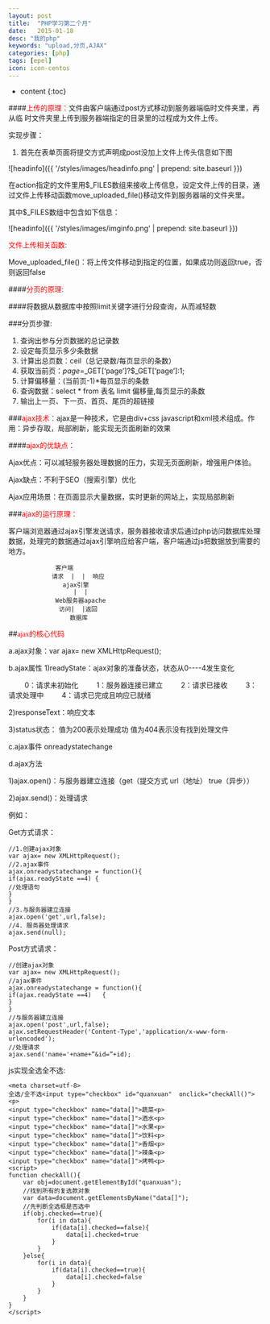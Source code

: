 ```yaml
---
layout: post
title:  "PHP学习第二个月"
date:   2015-01-18
desc: "我的php"
keywords: "upload,分页,AJAX"
categories: [php]
tags: [epel]
icon: icon-centos
---
```


* content
{:toc}

####<font color="red">上传的原理：</font>文件由客户端通过post方式移动到服务器端临时文件夹里，再从临			 时文件夹里上传到服务器端指定的目录里的过程成为文件上传。

实现步骤：

1. 首先在表单页面将提交方式声明成post没加上文件上传头信息如下图

![headinfo]({{ '/styles/images/headinfo.png' | prepend: site.baseurl  }})

在action指定的文件里用$_FILES数组来接收上传信息，设定文件上传的目录，通过文件上传移动函数move_uploaded_file()移动文件到服务器端的文件夹里。

其中$_FILES数组中包含如下信息：

![headinfo]({{ '/styles/images/imginfo.png' | prepend: site.baseurl  }})

<font color='red'>文件上传相关函数:</font>

Move_uploaded_file()：将上传文件移动到指定的位置，如果成功则返回true，否则返回false

####<font color='red'>分页的原理:</font>

####将数据从数据库中按照limit关键字进行分段查询，从而减轻数

###分页步骤:

1. 查询出参与分页数据的总记录数
2. 设定每页显示多少条数据
3. 计算出总页数：ceil（总记录数/每页显示的条数）
4. 获取当前页：$page=$_GET[‘page’]?$_GET[‘page’]:1;
5. 计算偏移量：(当前页-1)*每页显示的条数
6. 查询数据：select * from 表名 limit 偏移量,每页显示的条数
7. 输出上一页、下一页、首页、尾页的超链接

###<font color="red">ajax技术：</font>ajax是一种技术，它是由div+css javascript和xml技术组成。作用：异步存取，局部刷新，能实现无页面刷新的效果

####<font color="red">ajax的优缺点：</font>

Ajax优点：可以减轻服务器处理数据的压力，实现无页面刷新，增强用户体验。

Ajax缺点：不利于SEO（搜索引擎）优化

Ajax应用场景：在页面显示大量数据，实时更新的网站上，实现局部刷新

###<font color="red">ajax的运行原理：</font>

   客户端浏览器通过ajax引擎发送请求，服务器接收请求后通过php访问数据库处理数据，处理完的数据通过ajax引擎响应给客户端，客户端通过js把数据放到需要的地方。

	    		 客户端
                请求  |  |  响应
                   ajax引擎
                      |  |
                 Web服务器apache
                  访问|  |返回
                     数据库

##<font face="STCAIYUN" color="red">ajax的核心代码</font>

a.ajax对象：var ajax= new XMLHttpRequest();

b.ajax属性
   1)readyState：ajax对象的准备状态，状态从0----4发生变化

　　	0：请求未初始化
　　	1：服务器连接已建立
　　	2：请求已接收
　　	3：请求处理中
　　	4：请求已完成且响应已就绪

  2)responseText：响应文本

  3)status状态： 值为200表示处理成功 值为404表示没有找到处理文件

  c.ajax事件 onreadystatechange

  d.ajax方法

  1)ajax.open()：与服务器建立连接（get（提交方式 url（地址）
  true（异步））

  2)ajax.send()：处理请求

  例如：

Get方式请求：

	//1.创建ajax对象
	var ajax= new XMLHttpRequest();
	//2.ajax事件
	ajax.onreadystatechange = function(){
	if(ajax.readyState ==4) {
	//处理语句
	}
	}
	//3.与服务器建立连接
	ajax.open('get',url,false);
	//4. 服务器处理请求
	ajax.send(null);

Post方式请求：

	//创建ajax对象
	var ajax= new XMLHttpRequest();
	//ajax事件
	ajax.onreadystatechange = function(){
	if(ajax.readyState ==4)   {
	}
	}
	//与服务器建立连接
	ajax.open('post',url,false);
	ajax.setRequestHeader('Content-Type','application/x-www-form-urlencoded');
	//处理请求
	ajax.send('name='+name+”&id=”+id);

js实现全选全不选:

	<meta charset=utf-8>
	全选/全不选<input type="checkbox" id="quanxuan"  onclick="checkAll()"><p>
	<input type="checkbox" name="data[]">蔬菜<p>
	<input type="checkbox" name="data[]">酒水<p>
	<input type="checkbox" name="data[]">水果<p>
	<input type="checkbox" name="data[]">饮料<p>
	<input type="checkbox" name="data[]">香烟<p>
	<input type="checkbox" name="data[]">辣条<p>
	<input type="checkbox" name="data[]">烤鸭<p>
	<script>
	function checkAll(){
		var obj=document.getElementById("quanxuan");
	    //找到所有的复选款对象
		var data=document.getElementsByName("data[]");
		//先判断全选框是否选中
		if(obj.checked==true){
			for(i in data){
				if(data[i].checked==false){
					data[i].checked=true
				}
			}
		}else{
			for(i in data){
				if(data[i].checked==true){
					data[i].checked=false
				}
			}
		}
	}
	</script>
